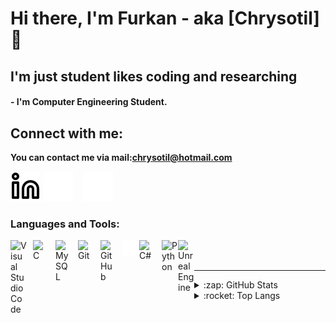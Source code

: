 # Hi there, I'm Furkan  - aka [Chrysotil] 👋 

## I'm just student likes coding and researching


#### - I'm Computer Engineering Student.



## Connect with me:

**You can contact me via mail:chrysotil@hotmail.com**

[![website](./img/linkedin-light.svg)](https://www.linkedin.com/in/furkan-emre-fedakar-291925239/#gh-light-mode-only)
[![website](./img/linkedin-dark.svg)](https://www.linkedin.com/in/furkan-emre-fedakar-291925239/#gh-light-mode-only#gh-dark-mode-only)
&nbsp;&nbsp;
[![website](./img/instagram-dark.svg)](https://instagram.com/furkanfedakar)

### Languages and Tools:

<img align="left" alt="Visual Studio Code" width="26px" src="https://cdn.jsdelivr.net/gh/devicons/devicon/icons/vscode/vscode-original.svg" style="padding-right:10px;" />
<img align="left" alt="C" width="26px" src="https://cdn.jsdelivr.net/gh/devicons/devicon/icons/c/c-original.svg" style="padding-right:10px;" />
<img align="left" alt="MySQL" width="26px" src="https://cdn.jsdelivr.net/gh/devicons/devicon/icons/mysql/mysql-original.svg" style="padding-right:10px;" />
<img align="left" alt="Git" width="26px" src="https://cdn.jsdelivr.net/gh/devicons/devicon/icons/git/git-original.svg" style="padding-right:10px;" />
<img align="left" alt="GitHub" width="26px" src="https://user-images.githubusercontent.com/3369400/139447912-e0f43f33-6d9f-45f8-be46-2df5bbc91289.png" style="padding-right:10px;" />
<img align="left" alt="Terminal" width="26px" src="./img/terminal-dark.svg" />
<img align="left" alt="C#" width="26px" src="https://seeklogo.com/images/C/c-sharp-c-logo-02F17714BA-seeklogo.com.png" style="padding-right:10px;" />
<img align="left" alt="Python" width="26px" src="https://profilinator.rishav.dev/skills-assets/python-original.svg" />
<img align="left" alt="Unreal Engine" width="26px" src="https://cdn2.unrealengine.com/ue-logo-stacked-unreal-engine-w-677x545-fac11de0943f.png" />
<br />
<br />

---

<details>
  <summary>:zap: GitHub Stats</summary>
 <img align="left" alt="Chrysotil's GitHub Stats" src="https://github-readme-stats.vercel.app/api?username=Chrysotil&show_icons=true&hide_border=false&title_color=ff652f&icon_color=FFE400&bg_color=09131B&text_color=ffffff&border_color=0c1a25" />
  

</details>

<details>
  <summary>:rocket: Top Langs</summary>
  
  <img align="left" alt="Chrysotil's GitHub Stats" src="https://github-readme-stats-eight-theta.vercel.app/api/top-langs/?username=Chrysotil&layout=compact&langs_count=8&theme=tokyonight" />
  
</details>


